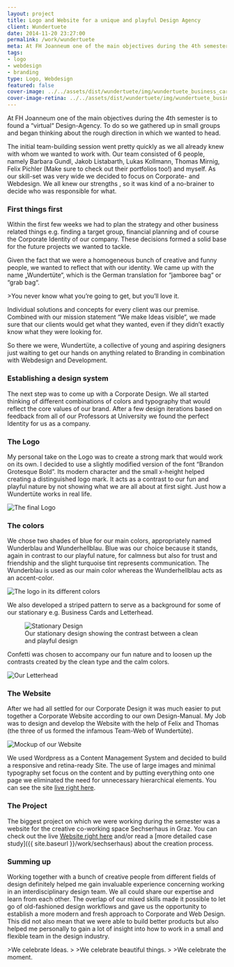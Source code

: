 ```yaml
---
layout: project
title: Logo and Website for a unique and playful Design Agency
client: Wundertuete
date: 2014-11-20 23:27:00
permalink: /work/wundertuete
meta: At FH Joanneum one of the main objectives during the 4th semester is to found a &#x201C;virtual&#x201C; Design-Agency.
tags:
- logo
- webdesign
- branding
type: Logo, Webdesign
featured: false
cover-image: ../../assets/dist/wundertuete/img/wundertuete_business_cards_rain-large.jpg
cover-image-retina: ../../assets/dist/wundertuete/img/wundertuete_business_cards_rain-large_x2.jpg
---
```


At FH Joanneum one of the main objectives during the 4th semester is to found a &#x201C;virtual&#x201C; Design-Agency. To do so we gathered up in small groups and began thinking about the rough direction in which we wanted to head.

The initial team-building session went pretty quickly as we all already knew with whom we wanted to work with. Our team consisted of 6 people, namely Barbara Gundl, Jakob Listabarth, Lukas Kollmann, Thomas Mirnig, Felix Pichler (Make sure to check out their portfolios too!) and myself. As our skill-set was very wide we decided to focus on Corporate- and Webdesign. We all knew our strengths , so it was kind of a no-brainer to decide who was responsible for what.

### First things first

Within the first few weeks we had to plan the strategy and other business related things e.g. finding a target group, financial planning and of course the Corporate Identity of our company. These decisions formed a solid base for the future projects we wanted to tackle.

Given the fact that we were a homogeneous bunch of creative and funny people, we wanted to reflect that with our identity. We came up with the name &#x201E;Wundert&#xFC;te&#x201C;, which is the German translation for &#x201C;jamboree bag&#x201C; or &#x201C;grab bag&#x201C;.

&gt;You never know what you&#x2019;re going to get, but you&#x2019;ll love it.

Individual solutions and concepts for every client was our premise. Combined with our mission statement &#x201C;We make Ideas visible&#x201C;, we made sure that our clients would get what they wanted, even if they didn&#x2019;t exactly know what they were looking for.

So there we were, Wundert&#xFC;te, a collective of young and aspiring designers just waiting to get our hands on anything related to Branding in combination with Webdesign and Development.

### Establishing a design system

The next step was to come up with a Corporate Design. We all started thinking of different combinations of colors and typography that would reflect the core values of our brand. After a few design iterations based on feedback from all of our Professors at University we found the perfect Identity for us as a company.

### The Logo

My personal take on the Logo was to create a strong mark that would work on its own. I decided to use a slightly modified version of the font &#x201C;Brandon Grotesque Bold&#x201D;. Its modern character and the small x-height helped creating a distinguished logo mark. It acts as a contrast to our fun and playful nature by not showing what we are all about at first sight. Just how a Wundert&#xFC;te works in real life.

<img class="post-img" src="../../assets/dist/wundertuete/img/wundertuete_logo_construction.png" alt="The final Logo" srcset="../../assets/dist/wundertuete/img/wundertuete_logo_construction-small.png 250w, ../../assets/dist/wundertuete/img/wundertuete_logo_construction-medium.png 500w, ../../assets/dist/wundertuete/img/wundertuete_logo_construction-large.png 700w" sizes="(min-width: 31.25em) 66vw, (min-width: 56.25em) 50vw, 100vw">

### The colors

We chose two shades of blue for our main colors, appropriately named Wunderblau and Wunderhellblau. Blue was our choice because it stands, again in contrast to our playful nature, for calmness but also for trust and friendship and the slight turquoise tint represents communication. The Wunderblau is used as our main color whereas the Wunderhellblau acts as an accent-color.

<img src="../../assets/dist/wundertuete/img/wundertuete_logo_schowcase.png" alt="The logo in its different colors" class="post-img" srcset="../../assets/dist/wundertuete/img/wundertuete_logo_schowcase-small.png 250w, ../../assets/dist/wundertuete/img/wundertuete_logo_schowcase-medium.png 500w, ../../assets/dist/wundertuete/img/wundertuete_logo_schowcase-large.png 700w" sizes="(min-width: 31.25em) 66vw, (min-width: 56.25em) 50vw, 100vw">

We also developed a striped pattern to serve as a background for some of our stationary e.g. Business Cards and Letterhead.
<figure>
    <img src="../../assets/dist/wundertuete/img/wundertuete_stationary_1.jpg" alt="Stationary Design" class="post-img" srcset="../../assets/dist/wundertuete/img/wundertuete_stationary_1-small.jpg 250w, ../../assets/dist/wundertuete/img/wundertuete_stationary_1-medium.jpg 500w, ../../assets/dist/wundertuete/img/wundertuete_stationary_1-large.jpg 700w" sizes="(min-width: 31.25em) 66vw, (min-width: 56.25em) 50vw, 100vw">
    <figcaption>Our stationary design showing the contrast between a clean and playful design</figcaption>
</figure>

Confetti was chosen to accompany our fun nature and to loosen up the contrasts created by the clean type and the calm colors.

<img src="../../assets/dist/wundertuete/img/wundertuete_letterhead_mockup.jpg" alt="Our Letterhead" class="post-img" srcset="../../assets/dist/wundertuete/img/wundertuete_letterhead_mockup-small.jpg 250w, ../../assets/dist/wundertuete/img/wundertuete_letterhead_mockup-medium.jpg 500w, ../../assets/dist/wundertuete/img/wundertuete_letterhead_mockup-large.jpg 700w" sizes="(min-width: 31.25em) 66vw, (min-width: 56.25em) 50vw, 100vw">

### The Website

After we had all settled for our Corporate Design it was much easier to put together a Corporate Website according to our own Design-Manual. My Job was to design and develop the Website with the help of Felix and Thomas (the three of us formed the infamous Team-Web of Wundert&#xFC;te).

<img src="../../assets/dist/wundertuete/img/wundertuete_website_mockup.jpg" alt="Mockup of our Website" class="post-img" srcset="../../assets/dist/wundertuete/img/wundertuete_website_mockup-small.jpg 250w, ../../assets/dist/wundertuete/img/wundertuete_website_mockup-medium.jpg 500w, ../../assets/dist/wundertuete/img/wundertuete_website_mockup-large.jpg 700w" sizes="(min-width: 31.25em) 66vw, (min-width: 56.25em) 50vw, 100vw">

We used Wordpress as a Content Management System and decided to build a responsive and retina-ready Site. The use of large images and minimal typography set focus on the content and by putting everything onto one page we eliminated the need for unnecessary hierarchical elements. You can see the site [live right here](http://diewundertuete.at).

### The Project

The biggest project on which we were working during the semester was a website for the creative co-working space Sechserhaus in Graz. You can check out the live [Website right here](http://sechserhaus.net) and/or read a [more detailed case study]({{ site.baseurl }}/work/sechserhaus) about the creation process.

### Summing up

Working together with a bunch of creative people from different fields of design definitely helped me gain invaluable experience concerning working in an interdisciplinary design team. We all could share our expertise and learn from each other. The overlap of our mixed skills made it possible to let go of old-fashioned design workflows and gave us the opportunity to establish a more modern and fresh approach to Corporate and Web Design. This did not also mean that we were able to build better products but also helped me personally to gain a lot of insight into how to work in a small and flexible team in the design industry.

&gt;We celebrate Ideas.
&gt;
&gt;We celebrate beautiful things.
&gt;
&gt;We celebrate the moment.